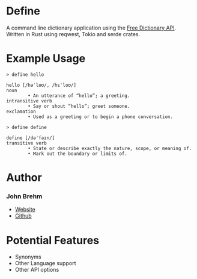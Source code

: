 # Define
A command line dictionary application using the [Free Dictionary API](https://dictionaryapi.dev/).  
Written in Rust using reqwest, Tokio and serde crates.

# Example Usage
```
> define hello

hello [/həˈloʊ/, /hɛˈloʊ/]
noun
        • An utterance of “hello”; a greeting.
intransitive verb
        • Say or shout “hello”; greet someone.
exclamation
        • Used as a greeting or to begin a phone conversation.
```

```
> define define

define [/dəˈfaɪn/]
transitive verb
        • State or describe exactly the nature, scope, or meaning of.
        • Mark out the boundary or limits of.
```

# Author
### John Brehm
* [Website](https://johnbrehm.dev)
* [Github](https://github.com/cooljohnny3)

# Potential Features
* Synonyms
* Other Language support
* Other API options
